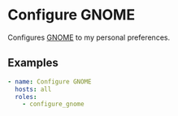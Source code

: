 # Configure GNOME

Configures [GNOME](https://www.gnome.org/) to my personal preferences.

## Examples

```yaml
- name: Configure GNOME
  hosts: all
  roles:
    - configure_gnome
```
